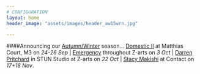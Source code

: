 ```yaml
---
# CONFIGURATION
layout: home
header_image: "assets/images/header_aw15wrn.jpg"

---
```

####Announcing our [Autumn/Winter](/current/2015-autumnwinter) season… [Domestic II](/current/2015-domestic) at Matthias Court, M3 on *24-26 Sep* | [Emergency](/current/2015-domesticemergency) throughout Z-arts on *3 Oct* | [Darren Pritchard](/current/2015-autumnwinter/pritchard) in STUN Studio at Z-arts on *22 Oct* | [Stacy Makishi](http://www.wordofwarning.org/current/2015-autumnwinter/makishi) at Contact on *17+18 Nov*.
